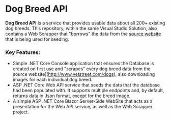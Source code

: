 # Dog Breed API
**Dog Breed API** is a service that provides usable data about all 200+ existing dog breeds. This repository, within the same Visual Studio Solution, also contains a Web Scrapper that "borrows" the data from the [source website](http://www.vetstreet.com/dogs) that is being used for seeding.

### Key Features:
* Simple .NET Core Console application that ensures the Database is created on first use and "scrapes" every dog breed data from the source website](http://www.vetstreet.com/dogs), also downloading images for each individual dog breed.
* ASP .NET Core Web API service that seeds the data that the database had been populated with. It supports multiple endpoints and, by default, returns data in Json format, except for the breed image.
* A simple ASP .NET Core Blazor Server-Side WebSite that acts as a presentation for the Web API service, as well as the Web Scrapper project.
